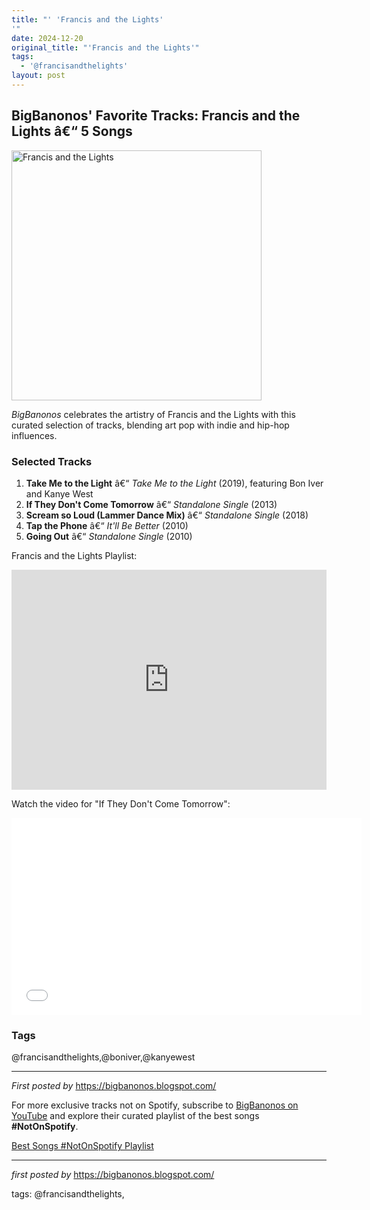 ```yaml
---
title: "' 'Francis and the Lights'
'"
date: 2024-12-20
original_title: "'Francis and the Lights'"
tags:
  - '@francisandthelights'
layout: post
---
```

<h2>BigBanonos' Favorite Tracks: Francis and the Lights â€“ 5 Songs</h2> <div > <a href="https://www.out.com/media-library/francislights1.jpg?id=32817122&width=1245&height=700&quality=85&coordinates=0%2C15%2C0%2C217"> <img src="https://www.out.com/media-library/francislights1.jpg?id=32817122&width=1245&height=700&quality=85&coordinates=0%2C15%2C0%2C217" alt="Francis and the Lights" width="400" /> </a>
</div> <p><em>BigBanonos</em> celebrates the artistry of Francis and the Lights with this curated selection of tracks, blending art pop with indie and hip-hop influences.</p> <h3>Selected Tracks</h3>
<ol> <li><strong>Take Me to the Light</strong> â€“ <em>Take Me to the Light</em> (2019), featuring Bon Iver and Kanye West</li> <li><strong>If They Don't Come Tomorrow</strong> â€“ <em>Standalone Single</em> (2013)</li> <li><strong>Scream so Loud (Lammer Dance Mix)</strong> â€“ <em>Standalone Single</em> (2018)</li> <li><strong>Tap the Phone</strong> â€“ <em>It'll Be Better</em> (2010)</li> <li><strong>Going Out</strong> â€“ <em>Standalone Single</em> (2010)</li>
</ol> <p>Francis and the Lights Playlist:</p>
<iframe src="https://open.spotify.com/embed/playlist/3znlsWBLZYO2kSfyz2SJsX?utm_source=generator" width="100%" height="352" frameBorder="0" allowfullscreen="" allow="autoplay; clipboard-write; encrypted-media; fullscreen; picture-in-picture" loading="lazy"></iframe> <p>Watch the video for "If They Don't Come Tomorrow":</p>
<iframe allowfullscreen="" frameborder="0" height="315" src="//www.youtube.com/embed/ySrgp7A40lI" width="560"></iframe> <h3>Tags</h3>
<p>@francisandthelights,@boniver,@kanyewest</p> <hr />
<p><em>First posted by</em> <a href="https://bigbanonos.blogspot.com/" rel="noopener" target="_new">https://bigbanonos.blogspot.com/</a></p>


<!--Subscribe and Playlist Links-->
<div>
    <p>For more exclusive tracks not on Spotify, subscribe to <a href="https://www.youtube.com/@BigBanonos" target="_blank">BigBanonos on YouTube</a> and explore their curated playlist of the best songs <strong>#NotOnSpotify</strong>.</p>
    <p><a href="https://www.youtube.com/playlist?list=PLtuNtuTatqI0kFahUCbtbfenC_ET5O_tr" target="_blank">Best Songs #NotOnSpotify Playlist<br /></a></p></div>

<hr />

<p><em>first posted by</em> <a href="https://bigbanonos.blogspot.com/" rel="noopener" target="_new">https://bigbanonos.blogspot.com/</a></p>

<p>tags: @francisandthelights,</p>
